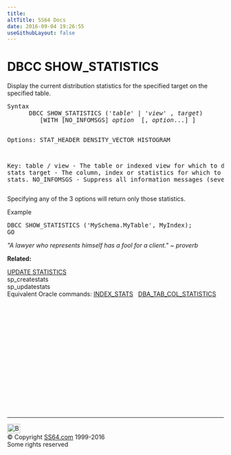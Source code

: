 ```yaml
---
title:
altTitle: SS64 Docs
date: 2016-09-04 19:26:55
useGithubLayout: false
---
```

<!-- #BeginLibraryItem "/Library/head_sql.lbi" --><!-- #EndLibraryItem --><h1>DBCC SHOW_STATISTICS</h1>
<p>Display the current distribution statistics for the specified target on the specified table.</p>
<pre>Syntax
      DBCC SHOW_STATISTICS ('<i>table</i>' | '<i>view</i>' , <i>target</i>)
         [WITH [NO_INFOMSGS] <i>option</i>  [, <i>option</i>...] ]
    
Options:
    STAT_HEADER
    DENSITY_VECTOR
    HISTOGRAM

Key:
   table / view - The table or indexed view for which to display stats
   target       - The column, index or statistics for which to display stats.
	NO_INFOMSGS  - Suppress all information messages (severity 0-10)
</pre>
<p>Specifying any of the 3 options will return only those statistics.</p>
<p>Example</p>
<pre>DBCC SHOW_STATISTICS ('MySchema.MyTable', MyIndex);<br>GO</pre>
<p class="quote"><i>"A lawyer who represents himself has a fool for a client." ~ proverb </i></p>
<p><b>Related:</b></p>
<p> <a href="stats_u.html">UPDATE STATISTICS</a><br>sp_createstats<br>
  sp_updatestats  <br>
 Equivalent Oracle commands: 
<a href="../orad/INDEX_STATS.html">INDEX_STATS</a>&nbsp;&nbsp;&nbsp;<a href="../orad/DBA_TAB_COL_STATISTICS.html">DBA_TAB_COL_STATISTICS</a></p><!-- #BeginLibraryItem "/Library/foot_sql.lbi" --><p>
<!-- ss64-sql -->
<ins class="adsbygoogle" style="display:inline-block;width:300px;height:250px" data-ad-client="ca-pub-6140977852749469" data-ad-slot="6953563613"></ins>
<script>
(adsbygoogle = window.adsbygoogle || []).push({});
</script></p>
<hr>
<div id="bl" class="footer"><a href="dbcc_showstats.html#"><img src="../images/top.png" width="30" height="22" alt="Back to the Top"></a></div>
<div id="br" class="footer, tagline">© Copyright <a href="../index.html">SS64.com</a> 1999-2016<br>
Some rights reserved</div><!-- #EndLibraryItem -->

